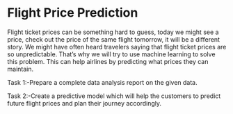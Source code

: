 # Flight Price Prediction

Flight ticket prices can be something hard to guess, today we might see a price, check out the price of the same flight tomorrow, it will be a different story. We might have often heard travelers saying that flight ticket prices are so unpredictable. That’s why we will try to use machine learning to solve this problem. This can help airlines by predicting what prices they can maintain. 


Task 1:-Prepare a complete data analysis report on the given data.

Task 2:-Create a predictive model which will help the customers to predict future flight prices and plan their journey accordingly.
